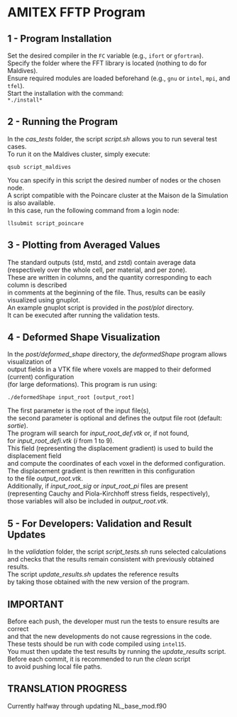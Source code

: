 AMITEX FFTP Program
===================

1 - Program Installation
------------------------
Set the desired compiler in the `FC` variable (e.g., `ifort` or `gfortran`).  
Specify the folder where the FFT library is located (nothing to do for Maldives).  
Ensure required modules are loaded beforehand (e.g., `gnu` or `intel`, `mpi`, and `tfel`).  
Start the installation with the command:  
`*./install*`

2 - Running the Program
-----------------------
In the *cas_tests* folder, the script *script.sh* allows you to run several test cases.  
To run it on the Maldives cluster, simply execute:

    qsub script_maldives

You can specify in this script the desired number of nodes or the chosen node.  
A script compatible with the Poincare cluster at the Maison de la Simulation is also available.  
In this case, run the following command from a login node:

    llsubmit script_poincare

3 - Plotting from Averaged Values
---------------------------------
The standard outputs (std, mstd, and zstd) contain average data  
(respectively over the whole cell, per material, and per zone).  
These are written in columns, and the quantity corresponding to each column is described  
in comments at the beginning of the file. Thus, results can be easily visualized using gnuplot.  
An example gnuplot script is provided in the *post/plot* directory.  
It can be executed after running the validation tests.

4 - Deformed Shape Visualization
--------------------------------
In the *post/deformed_shape* directory, the *deformedShape* program allows visualization of  
output fields in a VTK file where voxels are mapped to their deformed (current) configuration  
(for large deformations). This program is run using:

    ./deformedShape input_root [output_root]

The first parameter is the root of the input file(s),  
the second parameter is optional and defines the output file root (default: *sortie*).  
The program will search for *input_root_def.vtk* or, if not found,  
for *input_root_defi.vtk* (*i* from 1 to 9).  
This field (representing the displacement gradient) is used to build the displacement field  
and compute the coordinates of each voxel in the deformed configuration.  
The displacement gradient is then rewritten in this configuration  
to the file *output_root.vtk*.  
Additionally, if *input_root_sig* or *input_root_pi* files are present  
(representing Cauchy and Piola-Kirchhoff stress fields, respectively),  
those variables will also be included in *output_root.vtk*.

5 - For Developers: Validation and Result Updates
-------------------------------------------------
In the *validation* folder, the script *script_tests.sh* runs selected calculations  
and checks that the results remain consistent with previously obtained results.  
The script *update_results.sh* updates the reference results  
by taking those obtained with the new version of the program.

IMPORTANT
---------
Before each push, the developer must run the tests to ensure results are correct  
and that the new developments do not cause regressions in the code.  
These tests should be run with code compiled using `intel15`.  
You must then update the test results by running the *update_results* script.  
Before each commit, it is recommended to run the *clean* script  
to avoid pushing local file paths.

TRANSLATION PROGRESS
--------------------
Currently halfway through updating  NL_base_mod.f90

